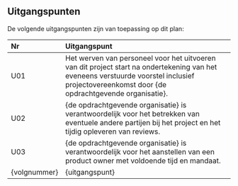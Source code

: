 ## Uitgangspunten

De volgende uitgangspunten zijn van toepassing op dit plan:

| Nr           | Uitgangspunt                                                                                                                      |
|:-------------|:----------------------------------------------------------------------------------------------------------------------------------|
| U01          | Het werven van personeel voor het uitvoeren van dit project start na ondertekening van het eveneens verstuurde voorstel inclusief projectovereenkomst door {de opdrachtgevende organisatie}. |
| U02          | {de opdrachtgevende organisatie} is verantwoordelijk voor het betrekken van eventuele andere partijen bij het project en het tijdig opleveren van reviews. |
| U03          | {de opdrachtgevende organisatie} is verantwoordelijk voor het aanstellen van een product owner met voldoende tijd en mandaat. |
| {volgnummer} | {uitgangspunt}                                                                                                                    |
